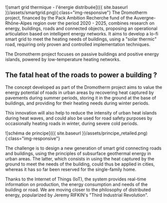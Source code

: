 ![smart grid thermique - l'énergie distribuée]({{ site.baseurl }}/assets/smartgrid.png){:class="img-responsive"} 
The Dromotherm project, financed by the Pack Ambition Recherche fund of the Auvergne-Rhône-Alpes region over the period 2020 - 2025,
combines research on energy, buildings, roads and connected objects, proposing an operational articulation based on intelligent
energy networks. It aims to develop a lo-fi smart grid to meet the heating needs of buildings, using a "solar thermic" road, 
requiring only proven and controlled implementation techniques.

The Dromotherm project focuses on passive buildings and positive energy islands, powered by low-temperature 
heating networks.

## The fatal heat of the roads to power a building ?

The concept developed as part of the Dromotherm project aims to value the energy potential of roads in urban areas 
by recovering heat captured by pavements during summer periods, storing it in the ground at the base of buildings, 
and providing for their heating needs during winter periods.

This innovation will also help to reduce the intensity of urban heat islands during heat waves, and 
could also be used for road safety purposes by occasionally heating roads in winter, during severe cold periods.

![schéma de principe]({{ site.baseurl }}/assets/principe_retailed.png){:class="img-responsive"}

The challenge is to design a new generation of smart grid connecting roads and buildings, using the principles of subsurface geothermal energy in urban areas. The latter, which consists in using the heat captured by the ground to meet the needs of the building, could thus be applied in cities, whereas it has so far been reserved for the single-family home.

Thanks to the Internet of Things (IoT), the system provides real-time information on production, the energy consumption and needs of the building or road. We are moving closer to the philosophy of distributed energy, popularized by Jeremy RIFKIN's "Third Industrial Revolution".


